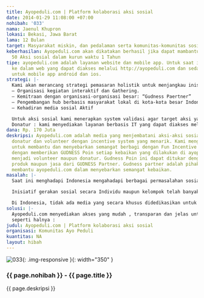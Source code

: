 ```yaml
---
title: Ayopeduli.com | Platform kolaborasi aksi sosial
date: 2014-01-29 11:08:00 +07:00
nohibah: '033'
nama: Jaenul Khupron
lokasi: Bekasi, Jawa Barat
lama: 12 Bulan
target: Masyarakat miskin, dan pedalaman serta komunitas-komunitas sosial di Indonesia
keberhasilan: Ayopeduli.com akan dikatakan berhasil jika dapat mambantu setidaknya
  50 Aksi sosial dalam kurun waktu 1 Tahun
tipe: ayopeduli.com adalah layanan website dan mobile app. Untuk saat ini kami mengembangkan
  ke dalam web yang dapat diakses melalui http://ayopeduli.com dan sedang dalam pengembangan
  untuk mobile app android dan ios.
strategi: |-
  Kami akan merancang strategi pemasaran holistik untuk menjangkau inisiatif proyek sosial dan donatur:
  – Organisasi kegiatan interaktif dan Gathering.
  – Kemitraan dengan organisasi-organisasi besar: “Gudness Paertner”
  – Pengembangan hub berbasis masyarakat lokal di kota-kota besar Indonesia
  – Kehadiran media sosial Aktif

  Untuk aksi sosial kami menerapkan system validasi agar target aksi yang ingin kami capai tepat sasaran.
  Donatur : kami menyediakan layanan berbasis IT yang dapat diakses melalui berbagai perangkat selular sehingga ayopeduli.com dapat di gunakan secara optimal oleh pengguna
dana: Rp. 170 Juta
deskripsi: Ayopeduli.com adalah media yang menjembatani aksi-aksi sosial dengan para
  donatur dan volunteer dengan incentive system yang menarik. Kami mengajak para stakeholder
  untuk membantu dan menyebarkan semangat berbagi dengan Fun Incentive System yaitu
  dengan memberikan GUDNESS Poin setiap kebaikan yang dilakukan di ayopeduli.com dengan
  menjadi volunteer maupun donatur. Gudness Poin ini dapat ditukar dengan penawaran
  produk maupun jasa dari GUDNESS Partner. Gudness partner adalah pihak-pihak yang
  membantu ayopeduli.com dalam menyebarkan semangat kebaikan.
masalah: |-
  Saat ini menghadapi Indonesia mengahadapi berbagai permasalahan sosial dalam bidang pendidikan, kesehatan dan lingkungan yang sangat kompleks. lebih dari 50 Juta masyarakat hidup dibawah garis kemiskinan. Pemerintah kurang menanggapi dari permasalahan-permasalahan tersebut sehingga penanganan terhadap permasalahan sosial tersebut perlu diselesaikan secara gotong-royong dari Masyarakat Indonesia Sendiri.

  Inisiatif gerakan sosial secara Individu maupun kelompok telah banyak muncul namun mereka terkadang menemui berbagai kendala seperti halnya akses pendanaan, perekrutan volunteer serta peliputan media yang sedikit.

  Di Indonesia, tidak ada media yang secara khusus didedikasikan untuk menampilkan informasi yang berkaitan dengan proyek-proyek sosial. Sebuah solusi baru diperlukan untuk menjembatani akses informasi aksi-aksi sosial untuk bertemu dengan para pemangku kepentingan.
solusi: |-
  Ayopeduli.com menyediakan akses yang mudah , transparan dan jelas untuk informasi yang berkaitan dengan aksi-aksi sosial . Kami merancang sebuah platform yang menyatukan inisiatif sosial , masyarakat , donor dan relawan . Melalui platform digital , ayopeduli.com menciptakan nilai-nilai yang kuat dengan memfasilitasi interaksi antara beberapa stakeholder
  seperti halnya :
judul: Ayopeduli.com | Platform kolaborasi aksi sosial
organisasi: Komunitas Ayo Peduli
kuantitas: NA
layout: hibah
---
```


![033](/static/img/hibahcms/033.png){: .img-responsive }{: width="350" }

### {{ page.nohibah }} - {{ page.title }}

{{ page.deskripsi }}
